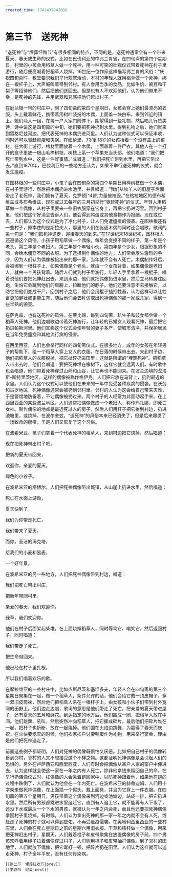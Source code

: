 ```yaml
---
created_time: 1742437842038
---
```

# 第三节　送死神

“送死神”与“埋葬忏悔节”有很多相同的特点，不同的是，送死神通常会有一个带来夏天、春天或生命的仪式。比如在巴伐利亚的中弗兰肯省，在四旬斋的第四个星期日，村里的小孩会用稻草人做一个死神，用一种可笑的壮观仪式带着死神在村子里游行，随后便高喊着把稻草人烧掉。16世纪一位作家这样描写弗兰肯的风俗：“庆祝四旬斋时，教堂要求我们举行欢庆活动，本村的年轻人就用稻草做一个死神，绑在一根杆子上，大声喊叫着带到邻村。有人会用当季的食品，比如牛奶、豌豆和干梨子等招待他们，然后把他们送回去。但是也有人不欢迎他们，认为他们带来不幸，是死神的先锋，并用武器和咒骂把他们赶出村子。”

在厄兰根一带的村庄中，到了四旬斋的第四个星期日，女孩会穿上她们最漂亮的衣服，头上戴着鲜花，携带着用树叶装扮的木偶，上面盖一块白布，来到邻近的镇上。她们两人一组，在每一户人家门前停下，期望得到一些礼物，然后唱几行赞美诗，诗中说这是四旬斋的中旬，她们要把死神扔到水里。得到礼物之后，她们就来到雷格尼兹河边，把代表死神的木偶扔进河里。人们认为这种仪式可以保证丰收，同时还可以驱赶瘟疫和灾祸。在纽伦堡，7岁到18岁的女孩抬着一个没有盖上的棺材，在大街上游行，棺材里面放着一个木偶，上面盖着一件尸衣。其他人在一个打开的盒子里放一根山毛榉树枝，树枝上系一个苹果充当头部。他们唱道：“我们把死亡带到水中，这是一件好事情。”或唱道：“我们把死亡带到水里，再把它带出去。”直到1870年，巴伐利亚的一些地方还认为，如果不举行送死神的仪式，就会发生瘟疫。

在图林根的一些村庄中，小孩子会在四旬斋的第四个星期日用桦树枝做一个木偶，在村子里游行，然后把木偶扔进水池里，并且唱道：“我们从牧羊人的旧屋子后面带走了老死神，我们拥有了夏天，克罗顿[^4]的力量被摧毁。”在格拉地区的德布希维兹或多布希维兹，现在或过去每年的三月初举行“驱赶死神”的仪式。年轻人用稻草做一个偶像，从村子里要来一些旧衣服穿在它身上，再把它扔进河里。回到村子里，他们把这个好消息告诉人们，便会得到鸭蛋或其他食物作为报酬。现在或过去，人们都认为这个仪式是为了净化村子，让人们免遭瘟疫的侵袭。在图林根还有一些村子，原本住的是斯拉夫人，那里的人们在驱逐木偶的同时还会唱歌，歌词的第一句是：“我们把死神送走，迎接春天的到来。”在17世纪末18世纪初，图林根人还遵循这个风俗。小孩子用稻草做一个偶像，每年会变换不同的样子，第一年是个老头，第二年是个老妇人，第三年是个年轻小伙，第四年是个少女，根据形象的不同，会给木偶穿不同的衣服。为了选择制作偶像的地方，人们常会发生激烈的争吵，因为人们认为偶像被抬出来的那一家，当年就不会有人死亡。木偶制作好后，会被绑到一根柱子上，如果偶像是个老头，就由一个女孩背着，如果偶像是老妇人，就由一个男孩背着。随后人们就到村子里游行，年轻人手里拿着一根棍子，唱着说他们要把死神赶出去。来到水边，他们就把偶像扔进水里，然后立马转身往回跑，生怕它会跳到他们的肩膀上，扭断他们的脖子。他们还要注意不去接触它，以防它把他们变成干尸。回到村子之后，他们会用棍子抽打牲畜，认为这样可以让牲畜更加健壮或更能生育，随后他们会去拜访取出死神偶像的那一家或几家，得到一些半熟的豌豆。

在萨克森，也有送死神的风俗。在莱比锡，每到四旬斋，私生子和妓女都会做一个稻草人死神。他们边唱歌边带着死神游行，让年轻的已婚女人观看死神，最后把它扔进帕斯河里。他们宣称这个仪式会使年轻的妻子多产，使城市洁净，并保护居民在当年免受瘟疫和其他流行病的侵害。

在西里西亚，人们也会举行同样的四旬斋仪式。在很多地方，成年的女孩在年轻男子的帮助下，给一个稻草人穿上女人的衣服，在日落的时候带出去。来到村子边，他们把稻草人的衣服脱掉，把它扯碎扔进田里，这就是所谓的“埋葬死神”。把稻草人带出去时，他们会唱道：要把死神埋在橡树下，这样它就会远离人们。有时歌中也会唱道，他们带着死神穿过山岭和山谷，让它再也不能回来。在波兰边境的戈洛斯-斯特里茨地区，这样的偶像被称作格伊克。人们把它放在马背上，扔到最近的水里。人们认为这个仪式可以使他们在未来的一年中免受各种疾病的侵袭。在沃劳和古罗地区，死神偶像通常会被扔到邻村里。邻村的人认为这会给自己带来灾难，于是警惕地防备着，不让偶像被扔过来。两个村子的人经常为此而动起手来。在上西里西亚的某些波兰地区，人们通常把偶像做成一个老妇人，称作玛扎娜，即死亡女神。制作偶像的地点是最近死过人的房子，然后人们用杆子把它抬到村边，扔进池塘里，或烧掉。在波尔奎兹，“送死神”的风俗本来已经消失了，但是后来爆发了一场致命的瘟疫，于是人们又恢复了这个习俗。

在波希米亚，孩子们拿着一个代表死神的稻草人，来到村边把它烧掉，然后唱道：  
  
  
  

现在把死神带出村子吧，

把新的夏天带回来，

欢迎你，亲爱的夏天，

绿色的小谷子。  
  
  
  

在波希米亚的塔博尔，人们把死神偶像带出城镇，从山崖上扔进水里，然后唱道：  
  
  
  

死亡在水面上游动，

夏天快到了，

我们为你带走死亡，

我们带来了夏天。

而你，圣洁的玛克塔，

给我们的小麦和黑麦，

一个好年景。  
  
  
  

在波希米亚的另一些地方，人们把死神偶像带到村边，唱道：  
  
  
  

我们把死亡带出村庄，

把新年带回村里。

亲爱的春天，我们欢迎你，

绿草，我们欢迎你。  
  
  
  

他们在村子后面架起柴堆，在上面烧掉稻草人，同时辱骂它、嘲笑它，然后返回村子，同时唱道：  
  
  
  

我们带走了死亡，

把生命带回来。

他已经在村子里扎根，

所以我们唱着欢乐的歌。  
  
  
  

在摩拉维亚的一些村庄中，比如杰斯尼茨和塞坦多夫，年轻人会在四旬斋的第三个星期日聚集在一起，做一个稻草人，条件允许的话，他们会给它戴一顶皮帽子，穿一双旧皮筒袜，然后他们把稻草人系在一根杆子上，由女孩和小伙子们带到村外宽阔的田野上。他们边走边唱，歌词的意思是他们带走了死亡，把亲爱的夏天带进屋子，还有夏天的五月和鲜花。到达指定的地方后，他们围成一圈，把稻草人放在中间。他们跳舞、吼叫，然后突然冲向稻草人，把它撕成碎片。最后他们把碎片堆在一起，把杆子也折断，放在一起烧掉。他们围在火焰边跳舞，为赢得了春天而庆祝。在火快要熄灭的时候，他们挨家挨户讨要鸭蛋作为礼物，用来举行宴会，理由是他们把死神送走了。

前面这些例子都证明，人们对死神的偶像既惧怕又厌恶。比如把自己村子的偶像转移到邻村，邻村的人又不想接受这个不祥之物。这都证明死神偶像是会引起人们的恐惧的。另外在卢萨西亚和西里西亚，人们有时会把偶像从某户人家的窗户中伸进去，认为这样就会使这一家在一年之内有人死亡，除非他拿钱来赎回自己的命。在举行扔偶像仪式时，扛偶像的人会急着跑回家中，以防死神跟着他，如果他在跑的过程中跌倒了，人们就认为他会在一年内死亡。在波希米亚的赫鲁迪姆，人们用十字架来做死神偶像，在上面插一个假头，戴上面具，并且为它穿上一件衣服。在四旬斋的第五个星期日，男孩带着这个偶像来到河边或池塘边，站成一排，把它扔进水里。然后所有男孩都跳进水里追赶它，直到有人追上它，就不能再有人下水了，还没下水或最后一个下水的男孩，就被认为一年之内会死，而且他还要把死神偶像拿回村子里烧掉。有时候，人们认为拿出死神的那一家一年之内就不会有人死，或赶走了死神的村子就可以得到庇佑，不再受瘟疫侵袭。在奥地利西里西亚的一些村庄里，人们会在死亡星期日之前的星期六用旧衣服、干草和秸秆做一个偶像，用来把死神赶出村子。星期天，人们戴着棍子和皮带聚集在放置偶像的房子前，四个男孩欢呼着用绳子拉着偶像穿过村子，人们则用棍子和皮带抽打偶像。到了邻村的田地里，人们就放下偶像，把它毒打一顿，把碎片扔在田里。人们认为这样就可以送走死神，村子全年平安，没有任何传染病。

```booknav
[[第二节　埋葬狂欢节|prev]]
[[第四节　迎夏|next]]
```